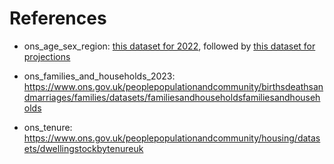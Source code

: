 # References

* ons_age_sex_region: [this dataset for 2022](https://www.ons.gov.uk/peoplepopulationandcommunity/populationandmigration/populationestimates/datasets/populationestimatesforukenglandandwalesscotlandandnorthernireland), followed by [this dataset for projections](https://www.ons.gov.uk/peoplepopulationandcommunity/populationandmigration/populationprojections/datasets/z1zippedpopulationprojectionsdatafilesuk)

* ons_families_and_households_2023: https://www.ons.gov.uk/peoplepopulationandcommunity/birthsdeathsandmarriages/families/datasets/familiesandhouseholdsfamiliesandhouseholds

* ons_tenure: https://www.ons.gov.uk/peoplepopulationandcommunity/housing/datasets/dwellingstockbytenureuk
